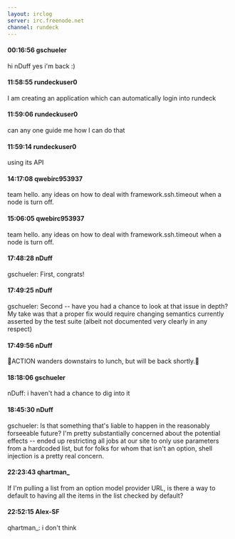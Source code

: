 ```yaml
---
layout: irclog
server: irc.freenode.net
channel: rundeck
---
```


#### 00:16:56 gschueler
 hi nDuff yes i'm back :)
#### 11:58:55 rundeckuser0
 I am creating an application which can automatically login into rundeck
#### 11:59:06 rundeckuser0
 can any one guide me how I can do that
#### 11:59:14 rundeckuser0
 using its API
#### 14:17:08 qwebirc953937
 team hello. any ideas on how to deal with framework.ssh.timeout when a node is turn off. 
#### 15:06:05 qwebirc953937
 team hello. any ideas on how to deal with framework.ssh.timeout when a node is turn off.
#### 17:48:28 nDuff
 gschueler: First, congrats!
#### 17:49:25 nDuff
 gschueler: Second -- have you had a chance to look at that issue in depth? My take was that a proper fix would require changing semantics currently asserted by the test suite (albeit not documented very clearly in any respect)
#### 17:49:56 nDuff
 ACTION wanders downstairs to lunch, but will be back shortly.
#### 18:18:06 gschueler
 nDuff: i haven't had a chance to dig into it
#### 18:45:30 nDuff
 gschueler: Is that something that's liable to happen in the reasonably forseeable future? I'm pretty substantially concerned about the potential effects -- ended up restricting all jobs at our site to only use parameters from a hardcoded list, but for folks for whom that isn't an option, shell injection is a pretty real concern.
#### 22:23:43 qhartman_
 If I'm pulling a list from an option model provider URL, is there a way to default to having all the items in the list checked by default?
#### 22:52:15 Alex-SF
 qhartman_: i don't think
